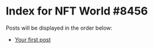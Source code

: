 # Index for NFT World #8456
Posts will be displayed in the order below:

- [Your first post](./001-first.md)

